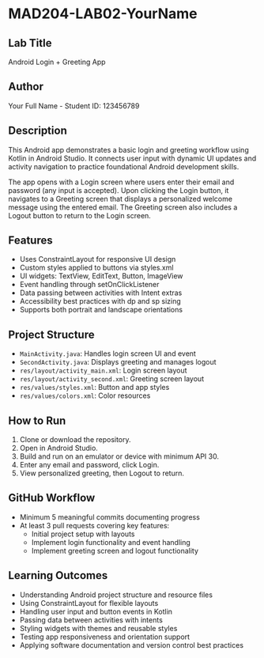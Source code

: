 # MAD204-LAB02-YourName

## Lab Title
Android Login + Greeting App

## Author
Your Full Name - Student ID: 123456789

## Description
This Android app demonstrates a basic login and greeting workflow using Kotlin in Android Studio. It connects user input with dynamic UI updates and activity navigation to practice foundational Android development skills.

The app opens with a Login screen where users enter their email and password (any input is accepted). Upon clicking the Login button, it navigates to a Greeting screen that displays a personalized welcome message using the entered email. The Greeting screen also includes a Logout button to return to the Login screen.

## Features
- Uses ConstraintLayout for responsive UI design
- Custom styles applied to buttons via styles.xml
- UI widgets: TextView, EditText, Button, ImageView
- Event handling through setOnClickListener
- Data passing between activities with Intent extras
- Accessibility best practices with dp and sp sizing
- Supports both portrait and landscape orientations

## Project Structure
- `MainActivity.java`: Handles login screen UI and event
- `SecondActivity.java`: Displays greeting and manages logout
- `res/layout/activity_main.xml`: Login screen layout
- `res/layout/activity_second.xml`: Greeting screen layout
- `res/values/styles.xml`: Button and app styles
- `res/values/colors.xml`: Color resources

## How to Run
1. Clone or download the repository.
2. Open in Android Studio.
3. Build and run on an emulator or device with minimum API 30.
4. Enter any email and password, click Login.
5. View personalized greeting, then Logout to return.

## GitHub Workflow
- Minimum 5 meaningful commits documenting progress
- At least 3 pull requests covering key features:
  - Initial project setup with layouts
  - Implement login functionality and event handling
  - Implement greeting screen and logout functionality

## Learning Outcomes
- Understanding Android project structure and resource files
- Using ConstraintLayout for flexible layouts
- Handling user input and button events in Kotlin
- Passing data between activities with intents
- Styling widgets with themes and reusable styles
- Testing app responsiveness and orientation support
- Applying software documentation and version control best practices
